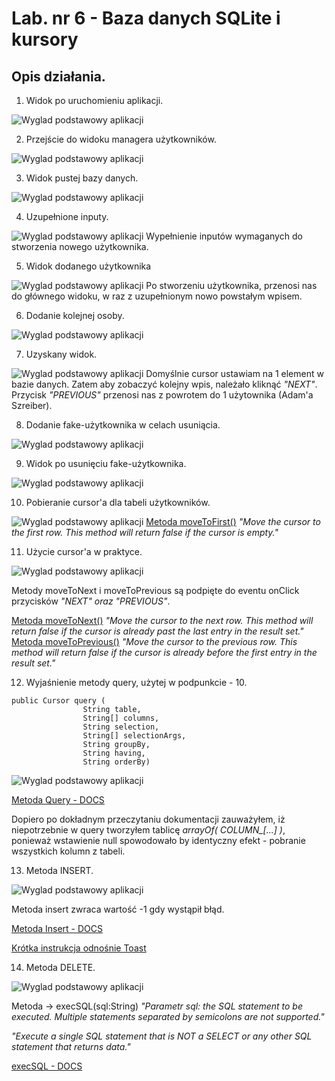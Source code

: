 # Lab. nr 6 - Baza danych SQLite i kursory

## Opis działania.


1. Widok po uruchomieniu aplikacji.

![Wyglad podstawowy aplikacji](screens/main.png)

2. Przejście do widoku managera użytkowników.

![Wyglad podstawowy aplikacji](screens/v1.png)

3. Widok pustej bazy danych.

![Wyglad podstawowy aplikacji](screens/v1_db.png)

4. Uzupełnione inputy.

![Wyglad podstawowy aplikacji](screens/add_user1.png)
Wypełnienie inputów wymaganych do stworzenia nowego użytkownika.

5. Widok dodanego użytkownika

![Wyglad podstawowy aplikacji](screens/add_user1_view.png)
Po stworzeniu użytkownika, przenosi nas do głównego widoku, w raz z uzupełnionym nowo powstałym wpisem.

6. Dodanie kolejnej osoby.

![Wyglad podstawowy aplikacji](screens/add_user2.png)

7. Uzyskany widok.

![Wyglad podstawowy aplikacji](screens/add_user2_view.png)
Domyślnie cursor ustawiam na 1 element w bazie danych. Zatem aby zobaczyć kolejny wpis, należało kliknąć <i>"NEXT"</i>.
Przycisk <i>"PREVIOUS"</i> przenosi nas z powrotem do 1 użytownika (Adam'a Szreiber).

8. Dodanie fake-użytkownika w celach usuniącia.

![Wyglad podstawowy aplikacji](screens/add_user3_view.png)

9. Widok po usunięciu fake-użytkownika.

![Wyglad podstawowy aplikacji](screens/delete_user3_view.png)

10. Pobieranie cursor'a dla tabeli użytkowników.

![Wyglad podstawowy aplikacji](screens/db_query.png)
[Metoda moveToFirst()](https://developer.android.com/reference/android/database/Cursor#moveToFirst()) <i>
"Move the cursor to the first row.
This method will return false if the cursor is empty."</i>

11. Użycie cursor'a w praktyce.

![Wyglad podstawowy aplikacji](screens/cursor_methods.png)

Metody moveToNext i moveToPrevious są podpięte do eventu onClick przycisków <i>"NEXT" oraz "PREVIOUS"</i>.

[Metoda moveToNext()](https://developer.android.com/reference/android/database/Cursor#moveToNext()) <i>
"Move the cursor to the next row.
This method will return false if the cursor is already past the last entry in the result set."</i>
[Metoda moveToPrevious()](https://developer.android.com/reference/android/database/Cursor#moveToPrevious()) <i>
"Move the cursor to the previous row.
This method will return false if the cursor is already before the first entry in the result set."</i>


12. Wyjaśnienie metody query, użytej w podpunkcie - 10.
```
public Cursor query (
                String table,
                String[] columns,
                String selection,
                String[] selectionArgs,
                String groupBy,
                String having,
                String orderBy)
```

![Wyglad podstawowy aplikacji](screens/query_params.png)



[Metoda Query - DOCS](https://developer.android.com/reference/android/database/sqlite/SQLiteDatabase#query(java.lang.String,%20java.lang.String[],%20java.lang.String,%20java.lang.String[],%20java.lang.String,%20java.lang.String,%20java.lang.String))

Dopiero po dokładnym przeczytaniu dokumentacji zauważyłem, iż niepotrzebnie w query tworzyłem tablicę <i>arrayOf( COLUMN_[...] )</i>, ponieważ wstawienie null spowodowało by identyczny efekt - pobranie wszystkich kolumn z tabeli.

13. Metoda INSERT.

![Wyglad podstawowy aplikacji](screens/db_insert.png)


Metoda insert zwraca wartość -1 gdy wystąpił błąd.

[Metoda Insert - DOCS](https://developer.android.com/reference/android/database/sqlite/SQLiteDatabase#insert(java.lang.String,%20java.lang.String,%20android.content.ContentValues))

[Krótka instrukcja odnośnie Toast](https://developer.android.com/guide/topics/ui/notifiers/toasts)


14. Metoda DELETE.

![Wyglad podstawowy aplikacji](screens/db_delete.png)

Metoda -> execSQL(sql:String)
<i>"Parametr sql: the SQL statement to be executed. Multiple statements separated by semicolons are not supported."</i>

<i>"Execute a single SQL statement that is NOT a SELECT or any other SQL statement that returns data."</i>

[execSQL - DOCS](https://developer.android.com/reference/android/database/sqlite/SQLiteDatabase#execSQL(java.lang.String))






